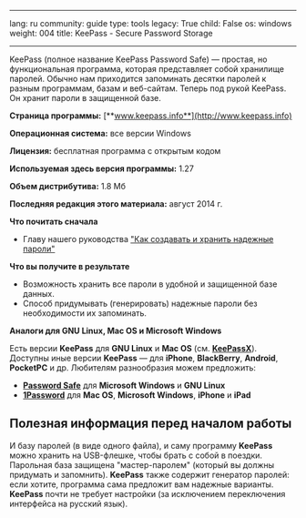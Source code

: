 

---

lang: ru
community: guide
type: tools
legacy: True
child: False
os: windows
weight: 004
title: KeePass - Secure Password Storage

---

KeePass (полное название KeePass Password Safe) — простая, но функциональная программа, которая представляет собой хранилище паролей. Обычно нам приходится запоминать десятки паролей к разным программам, базам и веб-сайтам. Теперь под рукой KeePass. Он хранит пароли в защищенной базе.

**Страница программы:** [**www.keepass.info**](http://www.keepass.info)

**Операционная система:** все версии Windows

**Лицензия:** бесплатная программа с открытым кодом

**Используемая здесь версия программы:** 1.27

**Объем дистрибутива:** 1.8 Мб

**Последняя редакция этого материала:** август 2014 г.

**Что почитать сначала**

- Главу нашего руководства ["Как создавать и хранить надежные пароли"](https://securityinabox.org/ru/chapter-3)

**Что вы получите в результате**

- Возможность хранить все пароли в удобной и защищенной базе данных.
- Способ придумывать (генерировать) надежные пароли без необходимости их запоминать.

**Аналоги для GNU Linux, Mac OS и Microsoft Windows**

Есть версии **KeePass** для **GNU Linux** и **Mac OS** (см. [**KeePassX**](http://www.keepassx.org/)). Доступны иные версии **KeePass** — для **iPhone**, **BlackBerry**, **Android**, **PocketPC** и др. Любителям разнообразия можем предложить:

* [**Password Safe**](http://passwordsafe.sourceforge.net/) для **Microsoft Windows** и **GNU Linux**
* [**1Password**](http://agilewebsolutions.com/products/1Password) для **Mac OS**, **Microsoft Windows**, **iPhone** и **iPad**

## Полезная информация перед началом работы ##

И базу паролей (в виде одного файла), и саму программу **KeePass** можно хранить на USB-флешке, чтобы брать с собой в поездки. Парольная база защищена "мастер-паролем" (который вы должны придумать и запомнить). **KeePass** также содержит генератор паролей: если хотите, программа сама предложит вам надежные варианты. **KeePass** почти не требует настройки (за исключением переключения интерфейса на русский язык).


